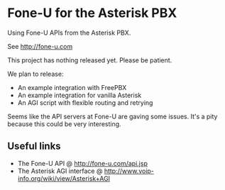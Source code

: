 Fone-U for the Asterisk PBX
===========================

Using Fone-U APIs from the Asterisk PBX.

See http://fone-u.com

This project has nothing released yet. Please be patient.

We plan to release:

- An example integration with FreePBX
- An example integration for vanilla Asterisk
- An AGI script with flexible routing and retrying

Seems like the API servers at Fone-U are gaving some issues. It's a pity because this could be very interesting.


Useful links
------------

 - The Fone-U API @ http://fone-u.com/api.jsp
 - The Asterisk AGI interface @ http://www.voip-info.org/wiki/view/Asterisk+AGI


